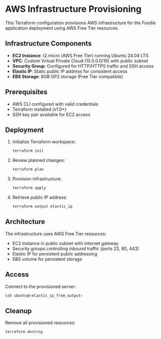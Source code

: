 # AWS Infrastructure Provisioning

This Terraform configuration provisions AWS infrastructure for the Foodie application deployment using AWS Free Tier resources.

## Infrastructure Components

- **EC2 Instance**: t2.micro (AWS Free Tier) running Ubuntu 24.04 LTS
- **VPC**: Custom Virtual Private Cloud (10.0.0.0/16) with public subnet
- **Security Group**: Configured for HTTP/HTTPS traffic and SSH access
- **Elastic IP**: Static public IP address for consistent access
- **EBS Storage**: 8GB GP2 storage (Free Tier compatible)

## Prerequisites

- AWS CLI configured with valid credentials
- Terraform installed (v1.0+)
- SSH key pair available for EC2 access

## Deployment

1. Initialize Terraform workspace:
   ```bash
   terraform init
   ```

2. Review planned changes:
   ```bash
   terraform plan
   ```

3. Provision infrastructure:
   ```bash
   terraform apply
   ```

4. Retrieve public IP address:
   ```bash
   terraform output elastic_ip
   ```

## Architecture

The infrastructure uses AWS Free Tier resources:
- EC2 instance in public subnet with internet gateway
- Security groups controlling inbound traffic (ports 22, 80, 443)
- Elastic IP for persistent public addressing
- EBS volume for persistent storage

## Access

Connect to the provisioned server:
```bash
ssh ubuntu@<elastic_ip_from_output>
```

## Cleanup

Remove all provisioned resources:
```bash
terraform destroy
```